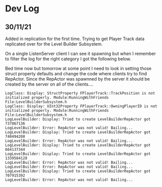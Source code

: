 ﻿# Dev Log

## 30/11/21

Added in replication for the first time. Trying to get Player Track data replicated over for the Level Builder
Subsystem. 

On a single ListenServer client I can see it spawning but when I remember to filter the log for the right category
I got the following below. 

Bed time now but tomorrow at some point I need to look in setting those struct property defaults and change the code
where clients try to find RepActor. Since the RepActor was spawnned by the server it should be created by the server on
all of the clients....


```
LogClass: Display: StructProperty FPlayerTrack::TrackPosition is not initialized properly. Module:RunningWithFriends File:LevelBuilderSubsystem.h
LogClass: Display: UInt32Property FPlayerTrack::OwningPlayerID is not initialized properly. Module:RunningWithFriends File:LevelBuilderSubsystem.h
LogLevelBuilder: Display: Tried to create LevelBuilderRepActor got 737867136
LogLevelBuilder: Error: RepActor was not valid! Bailing...
LogLevelBuilder: Display: Tried to create LevelBuilderRepActor got 740494208
LogLevelBuilder: Error: RepActor was not valid! Bailing...
LogLevelBuilder: Display: Tried to create LevelBuilderRepActor got 664137344
LogLevelBuilder: Display: Tried to create LevelBuilderRepActor got 1339584128
LogLevelBuilder: Error: RepActor was not valid! Bailing...
LogLevelBuilder: Error: RepActor was not valid! Bailing...
LogLevelBuilder: Display: Tried to create LevelBuilderRepActor got 707915392
LogLevelBuilder: Error: RepActor was not valid! Bailing...
````